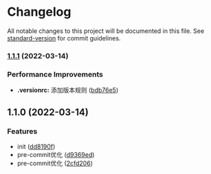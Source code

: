 # Changelog

All notable changes to this project will be documented in this file. See [standard-version](https://github.com/conventional-changelog/standard-version) for commit guidelines.

### [1.1.1](https://github.com/gk7261234/eslint-ts/compare/v1.1.0...v1.1.1) (2022-03-14)


### Performance Improvements

* **.versionrc:** 添加版本规则 ([bdb76e5](https://github.com/gk7261234/eslint-ts/commit/bdb76e52c6b52d139b31d7855a640e6aec899469))

## 1.1.0 (2022-03-14)


### Features

* init ([dd8190f](https://github.com/gk7261234/eslint-ts/commit/dd8190ff626b47bfb0e7cfebcf2443acc892be14))
* pre-commit优化 ([d9369ed](https://github.com/gk7261234/eslint-ts/commit/d9369ed0108c3a096841c713e0a3557679b61e60))
* pre-commit优化 ([2cfd206](https://github.com/gk7261234/eslint-ts/commit/2cfd2060ef9aa12dc3eff0f6ac9edc269c8f4c03))
